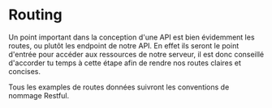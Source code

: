 # Routing

Un point important dans la conception d'une API est bien évidemment les routes, ou plutôt les endpoint de notre API. En effet ils seront le point d'entrée pour accéder aux ressources de notre serveur, il est donc conseillé d'accorder tu temps à cette étape afin de rendre nos routes claires et concises.

Tous les examples de routes données suivront les conventions de nommage Restful.

